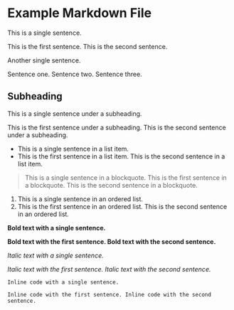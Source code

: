# Example Markdown File

This is a single sentence.

This is the first sentence.
This is the second sentence.

Another single sentence.

Sentence one.
Sentence two.
Sentence three.

## Subheading

This is a single sentence under a subheading.

This is the first sentence under a subheading.
This is the second sentence under a subheading.

- This is a single sentence in a list item.
- This is the first sentence in a list item. This is the second sentence in a list item.

> This is a single sentence in a blockquote.
> This is the first sentence in a blockquote.
This is the second sentence in a blockquote.

1. This is a single sentence in an ordered list.
1. This is the first sentence in an ordered list. This is the second sentence in an ordered list.

**Bold text with a single sentence.**

**Bold text with the first sentence.
Bold text with the second sentence.**

*Italic text with a single sentence.*

*Italic text with the first sentence.
Italic text with the second sentence.*

`Inline code with a single sentence.`

`Inline code with the first sentence.
Inline code with the second sentence.`
